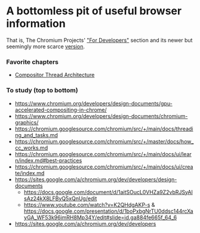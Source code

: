 # A bottomless pit of useful browser information

That is, The Chromium Projects' ["For Developers"](https://sites.google.com/a/chromium.org/dev/developers) section and its newer but seemingly more scarce [version](https://chromium.googlesource.com/chromium/src/+/main/docs/README.md).

### Favorite chapters

- [Compositor Thread Architecture](https://www.chromium.org/developers/design-documents/compositor-thread-architecture/)

### To study (top to bottom)

- https://www.chromium.org/developers/design-documents/gpu-accelerated-compositing-in-chrome/
- https://www.chromium.org/developers/design-documents/chromium-graphics/
- https://chromium.googlesource.com/chromium/src/+/main/docs/threading_and_tasks.md
- https://chromium.googlesource.com/chromium/src/+/master/docs/how_cc_works.md
- https://chromium.googlesource.com/chromium/src/+/main/docs/ui/learn/index.md#best-practices
- https://chromium.googlesource.com/chromium/src/+/main/docs/ui/create/index.md
- https://sites.google.com/a/chromium.org/dev/developers/design-documents
	- https://docs.google.com/document/d/1aitSOucL0VHZa9Z2vbRJSyAIsAz24kX8LFByQ5xQnUg/edit
	- https://www.youtube.com/watch?v=K2QHdgAKP-s & https://docs.google.com/presentation/d/1boPxbgNrTU0ddsc144rcXayGA_WF53k96imRH8Mp34Y/edit#slide=id.ga884fe665f_64_6
- https://sites.google.com/a/chromium.org/dev/developers
